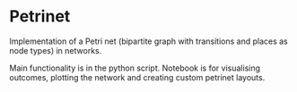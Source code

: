 # Petrinet
Implementation of a Petri net (bipartite graph with transitions and places as node types) in networks.

Main functionality is in the python script. Notebook is for visualising outcomes, plotting the network and creating custom petrinet layouts.
